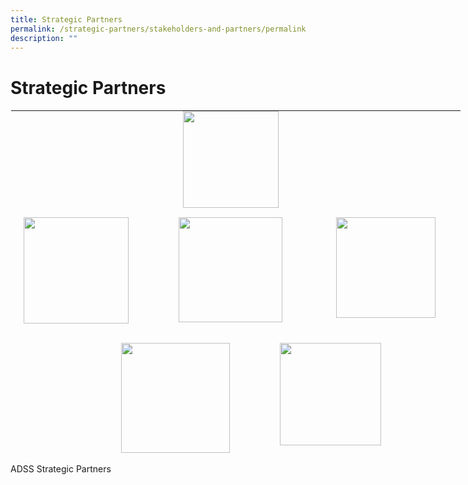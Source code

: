 ```yaml
---
title: Strategic Partners
permalink: /strategic-partners/stakeholders-and-partners/permalink
description: ""
---
```


Strategic Partners
==================

<table style="margin: 0px; outline: 0px; padding: 0px; border-collapse: collapse; border: 1px solid transparent; table-layout: fixed; height: 552px; width: 900px;" class="ives_tab_kosong" border="0"><tbody style="margin: 0px; outline: 0px; padding: 0px;"><tr style="margin: 0px; outline: 0px; padding: 0px;"><td style="margin: 0px; outline: 0px; padding: 0px 15px 15px 0px; vertical-align: top; text-align: left; width: 96px;"></td><td style="margin: 0px; outline: 0px; padding: 0px 15px 15px 0px; vertical-align: top; text-align: left; width: 96px;"></td><td style="margin: 0px; outline: 0px; padding: 0px 15px 15px 0px; vertical-align: top; text-align: center; width: 193px;" colspan="2"><img style="margin: auto; outline: none; padding: 0px; border: none; clear: both; display: block;" class="ive_eobj_center" height="155" width="153" alt="" src="https://admiraltysec.moe.edu.sg/qql/slot/u752/Stakeholders%20&amp;%20Partners/Strategic%20Partners/.tn.NYP.jpg.mid.jpg"></td><td style="margin: 0px; outline: 0px; padding: 0px 15px 15px 0px; vertical-align: top; text-align: left; width: 97px;"></td><td style="margin: 0px; outline: 0px; padding: 0px 15px 15px 0px; vertical-align: top; text-align: left; width: 97px;"></td></tr><tr style="margin: 0px; outline: 0px; padding: 0px;"><td style="margin: 0px; outline: 0px; padding: 0px 15px 15px 0px; vertical-align: top; text-align: left;" colspan="2"><p style="margin: 0px 0px 1em; outline: 0px; padding: 0px; line-height: 19.6px;" align="center"><img style="margin: auto; outline: none; padding: 0px; border: none; clear: both; display: block; text-align: center;" class="ive_eobj_center" height="170" width="168" alt="" src="https://admiraltysec.moe.edu.sg/qql/slot/u752/Stakeholders%20&amp;%20Partners/Strategic%20Partners/.tn.Kurve.jpg.mid.jpg"></p></td><td style="margin: 0px; outline: 0px; padding: 0px 15px 15px 0px; vertical-align: top; text-align: center;" colspan="2"><img style="margin: auto; outline: none; padding: 0px; border: none; clear: both; display: block;" class="ive_eobj_center" height="168" width="166" alt="" src="https://admiraltysec.moe.edu.sg/qql/slot/u752/Stakeholders%20&amp;%20Partners/Strategic%20Partners/.tn.ADSS%20Partners.jpg.mid.jpg"></td><td style="margin: 0px; outline: 0px; padding: 0px 15px 15px 0px; vertical-align: top; text-align: left;" colspan="2"><img style="margin: auto; outline: none; padding: 0px; border: none; clear: both; cursor: pointer; display: block;" class="ive_eobj_center ive_clickable" height="161" width="159" alt="" src="https://admiraltysec.moe.edu.sg/qql/slot/u752/Stakeholders%20&amp;%20Partners/Strategic%20Partners/.tn.Philips.jpg.mid.jpg"></td></tr><tr style="margin: 0px; outline: 0px; padding: 0px;"><td style="margin: 0px; outline: 0px; padding: 0px 15px 15px 0px; vertical-align: top; text-align: left;"></td><td style="margin: 0px; outline: 0px; padding: 0px 15px 15px 0px; vertical-align: top; text-align: center;" colspan="2"><img style="margin: auto; outline: none; padding: 0px; border: none; clear: both; display: block;" class="ive_eobj_center" height="176" width="174" alt="" src="https://admiraltysec.moe.edu.sg/qql/slot/u752/Stakeholders%20&amp;%20Partners/Strategic%20Partners/.tn.RMA.jpg.mid.jpg"></td><td style="margin: 0px; outline: 0px; padding: 0px 15px 15px 0px; vertical-align: top; text-align: center;" colspan="2"><img style="margin: auto; outline: none; padding: 0px; border: none; clear: both; display: block;" class="ive_eobj_center" height="164" width="162" alt="" src="https://admiraltysec.moe.edu.sg/qql/slot/u752/Stakeholders%20&amp;%20Partners/Strategic%20Partners/.tn.Science%20Centre.jpg.mid.jpg"></td><td style="margin: 0px; outline: 0px; padding: 0px 15px 15px 0px; vertical-align: top; text-align: left;"></td></tr></tbody></table>

ADSS Strategic Partners